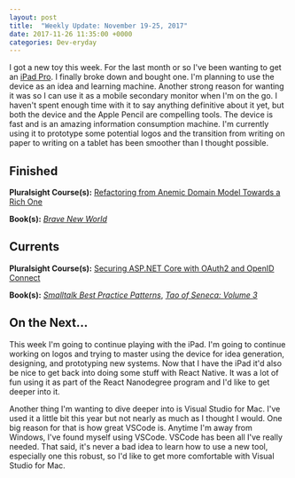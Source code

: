 ```yaml
---
layout: post
title:  "Weekly Update: November 19-25, 2017"
date: 2017-11-26 11:35:00 +0000
categories: Dev-eryday
---
```

I got a new toy this week. For the last month or so I've been wanting to get an [iPad Pro][pro]. I finally broke down and bought one. I'm planning to use the device as an idea and learning machine. Another strong reason for wanting it was so I can use it as a mobile secondary monitor when I'm on the go. I haven't spent enough time with it to say anything definitive about it yet, but both the device and the Apple Pencil are compelling tools. The device is fast and is an amazing information consumption machine. I'm currently using it to prototype some potential logos and the transition from writing on paper to writing on a tablet has been smoother than I thought possible.

Finished
--------
**Pluralsight Course(s):** [Refactoring from Anemic Domain Model Towards a Rich One][rich]

**Book(s):** *[Brave New World][bnw]*

Currents
--------
**Pluralsight Course(s):**  [Securing ASP.NET Core with OAuth2 and OpenID Connect][secure]

**Book(s):** *[Smalltalk Best Practice Patterns][sbp]*, *[Tao of Seneca: Volume 3][tao]*

On the Next...
--------
This week I'm going to continue playing with the iPad. I'm going to continue working on logos and trying to master using the device for idea generation, designing, and prototyping new systems. Now that I have the iPad it'd also be nice to get back into doing some stuff with React Native. It was a lot of fun using it as part of the React Nanodegree program and I'd like to get deeper into it.

Another thing I'm wanting to dive deeper into is Visual Studio for Mac. I've used it a little bit this year but not nearly as much as I thought I would. One big reason for that is how great VSCode is. Anytime I'm away from Windows, I've found myself using VSCode. VSCode has been all I've really needed. That said, it's never a bad idea to learn how to use a new tool, especially one this robust, so I'd like to get more comfortable with Visual Studio for Mac.

[core]: https://app.pluralsight.com/library/courses/aspdotnetcore-implementing-securing-api/table-of-contents
[sbp]: https://www.amazon.com/Smalltalk-Best-Practice-Patterns-Kent/dp/013476904X
[tao]: https://tim.blog/2017/07/06/tao-of-seneca/
[secure]: https://app.pluralsight.com/library/courses/asp-dotnet-core-oauth2-openid-connect-securing/table-of-contents
[core2]: https://app.pluralsight.com/library/courses/asp-dot-net-core-oauth/table-of-contents
[clean]: https://www.amazon.com/Clean-Architecture-Craftsmans-Software-Structure/dp/0134494164/
[code]: https://www.amazon.com/Clean-Code-Handbook-Software-Craftsmanship/dp/0132350882/
[gat]: https://www.gatsbyjs.org/
[pwg]: https://github.com/jpniederer/PlayingWithGatsby
[tu]: https://www.gatsbyjs.org/tutorial/
[jek]: https://jekyllrb.com/
[gql]: http://graphql.org/
[af]: https://www.amazon.com/Animal-Farm-Fairy-Modern-Classic-ebook/dp/B003K16PUU/
[rich]: https://app.pluralsight.com/library/courses/refactoring-anemic-domain-model/table-of-contents
[ddd]: https://en.wikipedia.org/wiki/Domain-driven_design
[pod]: https://www.codingblocks.net/podcast/why-domain-driven-design/
[dd2]: https://app.pluralsight.com/library/courses/domain-driven-design-in-practice/table-of-contents
[cb]: https://www.codingblocks.net/
[dd3]: https://www.amazon.com/Domain-Driven-Design-Tackling-Complexity-Software/dp/0321125215/
[bnw]: https://www.amazon.com/Brave-New-World-Aldous-Huxley/dp/0060850523/
[pro]: https://www.bhphotovideo.com/c/product/1342184-REG/apple_mpdy2ll_a_10_5_ipad_pro_256gb.html